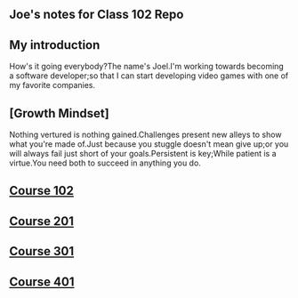 ## Joe's notes for Class 102 Repo

## My introduction 
How's it going everybody?The name's Joel.I'm working towards becoming a software developer;so that I can start developing video games with one of my favorite companies.

## [Growth Mindset]
Nothing vertured is nothing gained.Challenges present new alleys to show what you're made of.Just because you stuggle doesn't mean give up;or you will always fail just short of your goals.Persistent is key;While patient is a virtue.You need both to succeed in anything you do. 
## [Course 102](./X-World/Code102-IntrotosoftwareDevelopment/Class01/Lab01/README.md)

## [Course 201](./X-World/Code201-FoundationsofSoftwareDevelopment/Class01/Lab01/README.md)

## [Course 301](./X-World/Code301-IntermediateSoftwareDevelopment/Class01/Lab01/README.md)

## [Course 401](./X-World/Code401-AdvancedSoftwareDevelopment/Class01/Lab01/README.md)
